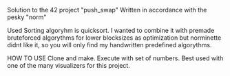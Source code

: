 Solution to the 42 project "push_swap"
Written in accordance with the pesky "norm"

Used Sorting algoryhm is quicksort. I wanted to combine it with premade bruteforced algorythms for lower blocksizes as optimization but norminette didnt like it, so you will only find my handwritten predefined algorythms.

HOW TO USE
Clone and make. Execute with set of numbers. Best used with one of the many visualizers for this project. 
